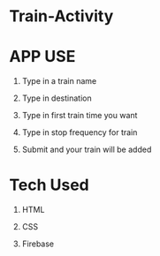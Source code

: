 # Train-Activity

# APP USE

1. Type in a train name 

2. Type in destination

3. Type in first train time you want

4. Type in stop frequency for train

5. Submit and your train will be added


# Tech Used

1. HTML

2. CSS

3. Firebase
